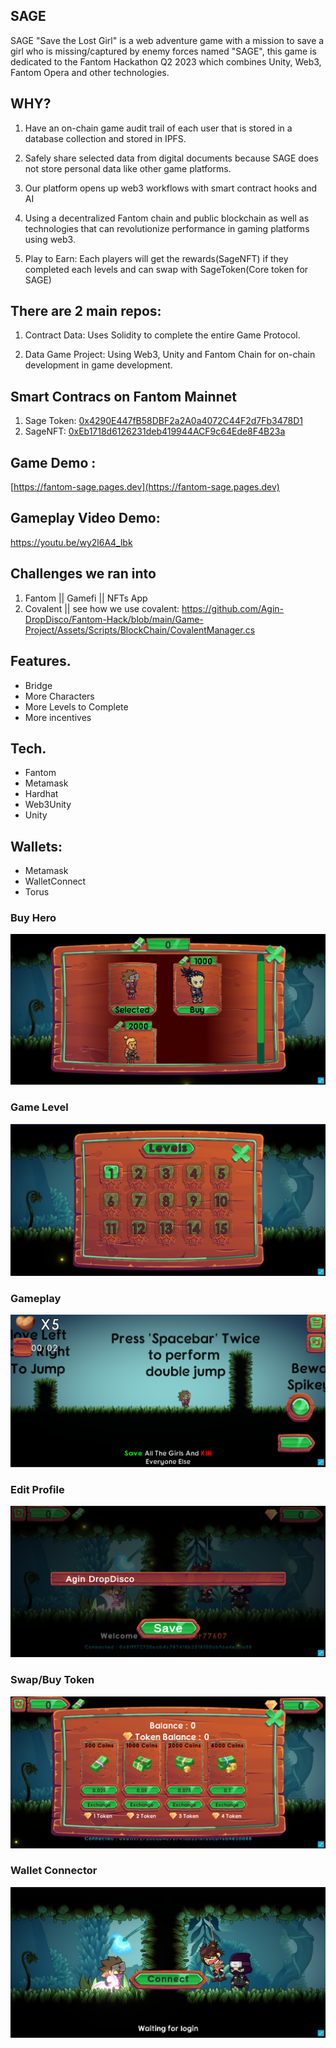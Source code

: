 ## SAGE
SAGE "Save the Lost Girl" is a web adventure game with a mission to save a girl who is missing/captured by enemy forces named "SAGE", this game is dedicated to the Fantom Hackathon Q2 2023 which combines Unity, Web3, Fantom Opera and other technologies.

## WHY?
1. Have an on-chain game audit trail of each user that is stored in a database collection and stored in IPFS.

2. Safely share selected data from digital documents because SAGE does not store personal data like other game platforms.

3. Our platform opens up web3 workflows with smart contract hooks and AI

4. Using a decentralized Fantom chain and public blockchain as well as technologies that can revolutionize performance in gaming platforms using web3.

5. Play to Earn: Each players will get the rewards(SageNFT) if they completed each levels and can swap with SageToken(Core token for SAGE)

## There are 2 main repos:
1. Contract Data: Uses Solidity to complete the entire Game Protocol.

2. Data Game Project: Using Web3, Unity and Fantom Chain for on-chain development in game development.

## Smart Contracs on Fantom Mainnet
1. Sage Token: [0x4290E447fB58DBF2a2A0a4072C44F2d7Fb3478D1](https://ftmscan.com/address/0x4290E447fB58DBF2a2A0a4072C44F2d7Fb3478D1)
2. SageNFT: [0xEb1718d6126231deb419944ACF9c64Ede8F4B23a](https://ftmscan.com/address/0xEb1718d6126231deb419944ACF9c64Ede8F4B23a)


## Game Demo : 
[https://fantom-sage.pages.dev](https://fantom-sage.pages.dev)

## Gameplay Video Demo: 
https://youtu.be/wy2l6A4_lbk



## Challenges we ran into
1. Fantom || Gamefi || NFTs App
2. Covalent ||  see how we use covalent: https://github.com/Agin-DropDisco/Fantom-Hack/blob/main/Game-Project/Assets/Scripts/BlockChain/CovalentManager.cs

## Features.
- Bridge
- More Characters
- More Levels to Complete
- More incentives

## Tech.
- Fantom
- Metamask
- Hardhat
- Web3Unity
- Unity

## Wallets:
- Metamask
- WalletConnect
- Torus

### Buy Hero
<p align ="center">
<img src="./images/buy_hero.png">
</p>

### Game Level
<p align ="center">
<img src="./images/game_level.png">
</p>

### Gameplay
<p align ="center">
<img src="./images/gameplay.png">
</p>

### Edit Profile
<p align ="center">
<img src="./images/profile_edit.png">
</p>

### Swap/Buy Token
<p align ="center">
<img src="./images/swap.png">
</p>

### Wallet Connector
<p align ="center">
<img src="./images/wallet_connect.png">
</p>
